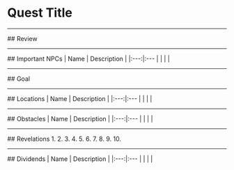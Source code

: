# Quest Title

<hr/>
## Review


<hr/>
## Important NPCs
| Name | Description |
|:---:|:--- |
|  |  |

<hr/>
## Goal


<hr/>
## Locations
| Name | Description |
|:---:|:--- |
|  |  |

<hr/>
## Obstacles
| Name | Description |
|:---:|:--- |
|  |  |

<hr/>
## Revelations
1. 
2. 
3. 
4. 
5. 
6. 
7. 
8. 
9. 
10. 

<hr/>
## Dividends
| Name | Description |
|:---:|:--- |
|  |  |